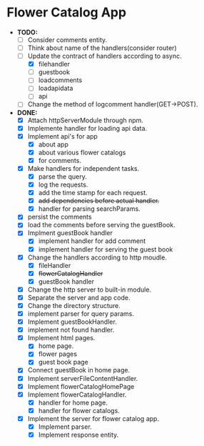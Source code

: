 # Flower Catalog App

- **TODO:**
  - [ ] Consider comments entity.
  - [ ] Think about name of the handlers(consider router)
  - [ ] Update the contract of handlers according to async.
    - [x] filehandler
    - [ ] guestbook
    - [ ] loadcomments
    - [ ] loadapidata
    - [ ] api
  - [ ] Change the method of logcomment handler(GET->POST).

- **DONE:**
  - [x] Attach httpServerModule through npm.
  - [x] Implemente handler for loading api data.
  - [x] Implement api's for app
    - [x] about app
    - [x] about various flower catalogs
    - [x] for comments.
  - [x] Make handlers for independent tasks.
    - [x] parse the query.
    - [x] log the requests.
    - [x] add the time stamp for each request.
    - [x] ~~add dependencies before actual handler.~~
    - [x] handler for parsing searchParams.
  - [x] persist the comments
  - [x] load the comments before serving the guestBook.
  - [x] Implment guestBook handler
    - [x] implement handler for add comment
    - [x] implement handler for serving the guest book
  - [x] Change the handlers according to http moudle.
    - [x] fileHandler
    - [x] ~~flowerCatalogHandler~~
    - [x] guestBook handler
  - [x] Change the http server to built-in module.
  - [x] Separate the server and app code.
  - [x] Change the directory structure.
  - [x] implement parser for query params.
  - [x] Implement guestBookHandler.
  - [x] implement not found handler.
  - [x] Implement html pages.
    - [x] home page.
    - [x] flower pages
    - [x] guest book page
  - [x] Connect guestBook in home page.
  - [x] Implement serverFileContentHandler.
  - [x] Implement flowerCatalogHomePage
  - [x] Implement flowerCatalogHandler.
    - [x] handler for home page.
    - [x] handler for flower catalogs.
  - [x] Implement the server for flower catalog app.
    - [x] Implement parser.
    - [x] Implement response entity.